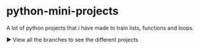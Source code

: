 # python-mini-projects
A lot of python projects that i have made to train lists, functions and loops.

:arrow_forward: View all the branches to see the different projects
